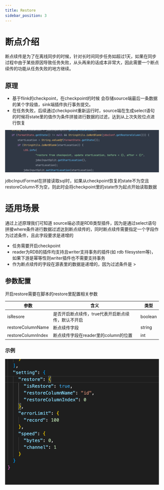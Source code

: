 ```yaml
---
title: Restore
sidebar_position: 3
---
```

# 断点介绍
断点续传是为了在离线同步的时候，针对长时间同步任务如超过1天，如果在同步过程中由于某些原因导致任务失败，从头再来的话成本非常大，因此需要一个断点续传的功能从任务失败的地方继续。
## 原理

- 基于flink的checkpoint，在checkpoint的时候 会存储source端最后一条数据的某个字段值，sink端插件执行事务提交。
- 在任务失败，后续通过checkpoint重新运行时，source端在生成select语句的时候将state里的值作为条件拼接进行数据的过滤，达到从上次失败位点进行恢复


![image](../../static/img/restore/restore1.png)

jdbcInputFormat在拼接读取sql时，如果从checkpoint恢复的state不为空且restoreColumn不为空，则此时会将checkpoint里的state作为起点开始读取数据
# 适用场景
通过上述原理我们可知道 source端必须是RDB类型插件，因为是通过select语句拼接where条件进行数据过滤达到断点续传的，同时断点续传需要指定一个字段作为过滤条件，且此字段要求是递增的

- 任务需要开启checkpoint
- reader为RDB的插件均支持且writer支持事务的插件(如 rdb  filesystem等)，如果下游是幂等性则writer插件也不需要支持事务
- 作为断点续传的字段在源表里的数据是递增的，因为过滤条件是 >
## 参数配置
开启restore需要在脚本的restore里配置相关参数

| 参数 | 含义 | 类型 |
| --- | --- | --- |
| isResore | 是否开启断点续传，true代表开启断点续传，默认不开启 | boolean |
| restoreColumnName | 断点续传字段 | string |
| restoreColumnIndex | 断点续传字段在reader里的column的位置 | int |

### 示例
![image](../../static/img/restore/restore2.png)


